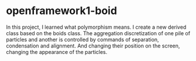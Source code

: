 # openframework1-boid
In this project, I learned what polymorphism means. I create a new derived class based on the boids class. The aggregation discretization of one pile of particles and another is controlled by commands of separation, condensation and alignment. And changing their position on the screen, changing the appearance of the particles.
